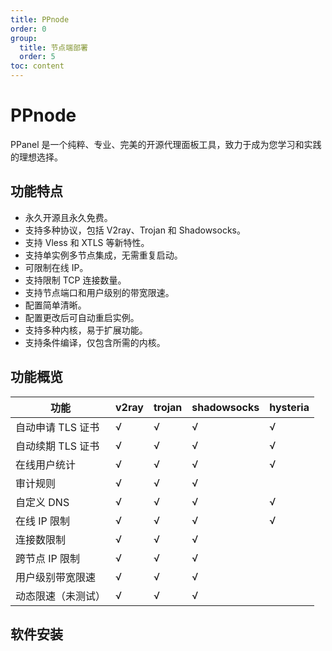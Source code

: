 ```yaml
---
title: PPnode
order: 0
group: 
  title: 节点端部署
  order: 5
toc: content
---
```

# PPnode

PPanel 是一个纯粹、专业、完美的开源代理面板工具，致力于成为您学习和实践的理想选择。

## 功能特点

- 永久开源且永久免费。  
- 支持多种协议，包括 V2ray、Trojan 和 Shadowsocks。  
- 支持 Vless 和 XTLS 等新特性。  
- 支持单实例多节点集成，无需重复启动。  
- 可限制在线 IP。  
- 支持限制 TCP 连接数量。  
- 支持节点端口和用户级别的带宽限速。  
- 配置简单清晰。  
- 配置更改后可自动重启实例。  
- 支持多种内核，易于扩展功能。  
- 支持条件编译，仅包含所需的内核。  

## 功能概览

| 功能                          | v2ray | trojan | shadowsocks | hysteria |
|-------------------------------|-------|--------|-------------|----------|
| 自动申请 TLS 证书              | √     | √      | √           | √        |
| 自动续期 TLS 证书              | √     | √      | √           | √        |
| 在线用户统计                  | √     | √      | √           | √        |
| 审计规则                      | √     | √      | √           |          |
| 自定义 DNS                    | √     | √      | √           | √        |
| 在线 IP 限制                  | √     | √      | √           | √        |
| 连接数限制                    | √     | √      | √           |          |
| 跨节点 IP 限制                | √     | √      | √           |          |
| 用户级别带宽限速              | √     | √      | √           |          |
| 动态限速（未测试）            | √     | √      | √           |          |

## 软件安装
